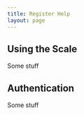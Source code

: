```yaml
---
title: Register Help
layout: page
---
```


## Using the Scale

Some stuff

## Authentication

Some stuff